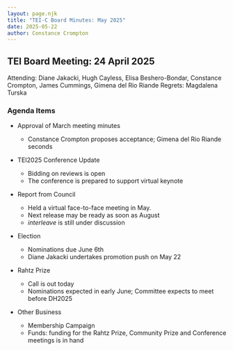 ```yaml
---
layout: page.njk
title: "TEI-C Board Minutes: May 2025"
date: 2025-05-22
author: Constance Crompton
---
```

## TEI Board Meeting: 24 April 2025

Attending:  Diane Jakacki, Hugh Cayless, Elisa Beshero-Bondar, Constance Crompton, James Cummings, Gimena del Rio Riande 
Regrets: Magdalena Turska

### Agenda Items

* Approval of March meeting minutes
    *  Constance Crompton proposes acceptance; Gimena del Rio Riande seconds

* TEI2025 Conference Update
    *   Bidding on reviews is open
    *   The conference is prepared to support virtual keynote 
  

*   Report from Council
    *   Held a virtual face-to-face meeting in May. 
    *   Next release may be ready as soon as August
    * _interleave_ is still under discussion
 

*   Election
    *   Nominations due June 6th
    *   Diane Jakacki undertakes promotion push on May 22 

*   Rahtz Prize
    *   Call is out today
    *   Nominations expected in early June; Committee expects to meet before DH2025  

        
* Other Business
    *  Membership Campaign 
    *  Funds: funding for the Rahtz Prize, Community Prize and Conference meetings is in hand